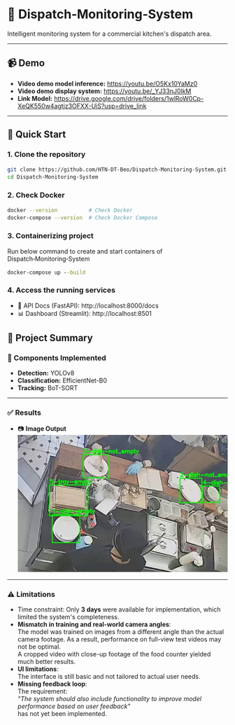 # 🚚 Dispatch‑Monitoring‑System

Intelligent monitoring system for a commercial kitchen's dispatch area.

---

## 📹 Demo

- **Video demo model inference:**  https://youtu.be/O5Kx10YaMz0  
- **Video demo display system:** https://youtu.be/_YJ33nJ0lkM
- **Link Model:** https://drive.google.com/drive/folders/1wlRoW0Cp-XeQK550w4agtjz3OFXX-UiS?usp=drive_link

---

## 🚀 Quick Start

### 1. Clone the repository

```bash
git clone https://github.com/HTN-DT-Beo/Dispatch-Monitoring-System.git
cd Dispatch-Monitoring-System
```
### 2. Check Docker
```bash
docker --version          # Check Docker
docker-compose --version  # Check Docker Compose
```

### 3. Containerizing project

Run below command to create and start containers of Dispatch‑Monitoring‑System

```cmd
docker-compose up --build
```

### 4. Access the running services
- 📘 API Docs (FastAPI): http://localhost:8000/docs
- 📊 Dashboard (Streamlit): http://localhost:8501


## 📝 Project Summary

### 📌 Components Implemented

- **Detection:** YOLOv8  
- **Classification:** EfficientNet-B0  
- **Tracking:** BoT-SORT  

---

### ✅ Results

- 📷 **Image Output**  
![Demo Pic](https://github.com/HTN-DT-Beo/Dispatch-Monitoring-System/blob/main/demo.jpg)

---

### ⚠️ Limitations

- Time constraint: Only **3 days** were available for implementation, which limited the system's completeness.
- **Mismatch in training and real-world camera angles**:  
  The model was trained on images from a different angle than the actual camera footage. As a result, performance on full-view test videos may not be optimal.  
  A cropped video with close-up footage of the food counter yielded much better results.
- **UI limitations**:  
  The interface is still basic and not tailored to actual user needs.
- **Missing feedback loop**:  
  The requirement:  
  *"The system should also include functionality to improve model performance based on user feedback"*  
  has not yet been implemented.
